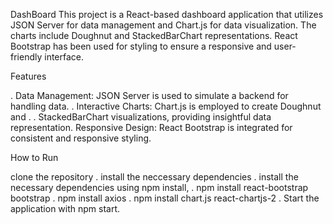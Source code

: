 

DashBoard
This project is a React-based dashboard application that utilizes JSON Server for data management and Chart.js for data visualization. The charts include Doughnut and StackedBarChart representations. React Bootstrap has been used for styling to ensure a responsive and user-friendly interface.

Features

. Data Management: JSON Server is used to simulate a backend for handling data.
. Interactive Charts: Chart.js is employed to create Doughnut and . 
. StackedBarChart visualizations, providing insightful data representation.
Responsive Design: React Bootstrap is integrated for consistent and responsive styling.

How to Run

clone the repository
. install the neccessary dependencies
. install the necessary dependencies using npm install,
     . npm install react-bootstrap bootstrap
     . npm install axios
     . npm install chart.js react-chartjs-2 
. Start the application with npm start.
